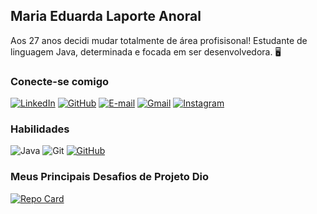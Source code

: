 ##   Maria Eduarda Laporte Anoral 

Aos 27 anos decidi mudar totalmente de área profisisonal! 
Estudante de linguagem Java, determinada e focada em ser desenvolvedora.  🖥️

### Conecte-se comigo

[![LinkedIn](https://img.shields.io/badge/LinkedIn-0077B5?style=for-the-badge&logo=linkedin&logoColor=white)](https://www.linkedin.com/in/maria-eduarda-laporte-anoral-9b904b307/)
[![GitHub](https://img.shields.io/badge/GitHub-100000?style=for-the-badge&logo=github&logoColor=white)](https://github.com/eduardalaporte)
[![E-mail](https://img.shields.io/badge/-Email-000?style=for-the-badge&logo=microsoft-outlook&logoColor=007BFF)](mailto:m.eduardalaporte@hotmail.com)
[![Gmail](https://img.shields.io/badge/Gmail-333333?style=for-the-badge&logo=gmail&logoColor=red)](mailto:m.eduardalaporte@gmail.com)
[![Instagram](https://img.shields.io/badge/-Instagram-%23E4405F?style=for-the-badge&logo=instagram&logoColor=white)](https://www.instagram.com/madulaporte/)

### Habilidades 

![Java](https://img.shields.io/badge/java-%23ED8B00.svg?style=for-the-badge&logo=openjdk&logoColor=white)
![Git](https://img.shields.io/badge/GIT-E44C30?style=for-the-badge&logo=git&logoColor=white)
[![GitHub](https://img.shields.io/badge/GitHub-100000?style=for-the-badge&logo=github&logoColor=white)](https://github.com/eduardalaporte)

### Meus Principais Desafios de Projeto Dio 

[![Repo Card](https://github-readme-stats.vercel.app/api/pin/?username=eduardalaporte&repo=dio-lab-open-source&bg_color=000&border_color=30A3DC&show_icons=true&icon_color=30A3DC&title_color=E94D5F&text_color=FFF)](https://github.com/eduardalaporte/dio-lab-open-source)

